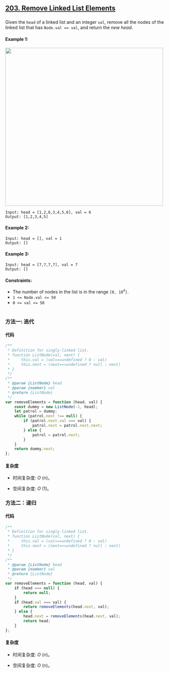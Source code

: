 ## [203. Remove Linked List Elements](https://leetcode.com/problems/remove-linked-list-elements/)

###

Given the `head` of a linked list and an integer `val`, remove all the nodes of the linked list that has `Node.val == val`, and return the _new head_.

#### Example 1:

<img src="https://assets.leetcode.com/uploads/2021/03/06/removelinked-list.jpg" width="500" />

```
Input: head = [1,2,6,3,4,5,6], val = 6
Output: [1,2,3,4,5]
```

#### Example 2:

```
Input: head = [], val = 1
Output: []
```

#### Example 3:

```
Input: head = [7,7,7,7], val = 7
Output: []
```

#### Constraints:

-   The number of nodes in the list is in the range `[0, 10`<sup>`4`</sup>`]`.
-   `1 <= Node.val <= 50`
-   `0 <= val <= 50`

#

### 方法一: 迭代

#### 代码

```javascript
/**
 * Definition for singly-linked list.
 * function ListNode(val, next) {
 *     this.val = (val===undefined ? 0 : val)
 *     this.next = (next===undefined ? null : next)
 * }
 */
/**
 * @param {ListNode} head
 * @param {number} val
 * @return {ListNode}
 */
var removeElements = function (head, val) {
    const dummy = new ListNode(-1, head);
    let patrol = dummy;
    while (patrol.next !== null) {
        if (patrol.next.val === val) {
            patrol.next = patrol.next.next;
        } else {
            patrol = patrol.next;
        }
    }
    return dummy.next;
};
```

#### 复杂度

-   时间复杂度: _O_ (n)。

-   空间复杂度: _O_ (1)。

### 方法二：递归

#### 代码

```javascript
/**
 * Definition for singly-linked list.
 * function ListNode(val, next) {
 *     this.val = (val===undefined ? 0 : val)
 *     this.next = (next===undefined ? null : next)
 * }
 */
/**
 * @param {ListNode} head
 * @param {number} val
 * @return {ListNode}
 */
var removeElements = function (head, val) {
    if (head === null) {
        return null;
    }
    if (head.val === val) {
        return removeElements(head.next, val);
    } else {
        head.next = removeElements(head.next, val);
        return head;
    }
};
```

#### 复杂度

-   时间复杂度: _O_ (n)。

-   空间复杂度: _O_ (n)。
